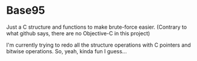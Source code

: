 # Base95
Just a C structure and functions to make brute-force easier.
(Contrary to what github says, there are no Objective-C in this project)

I'm currently trying to redo all the structure operations with C pointers and bitwise operations.
So, yeah, kinda fun I guess...
